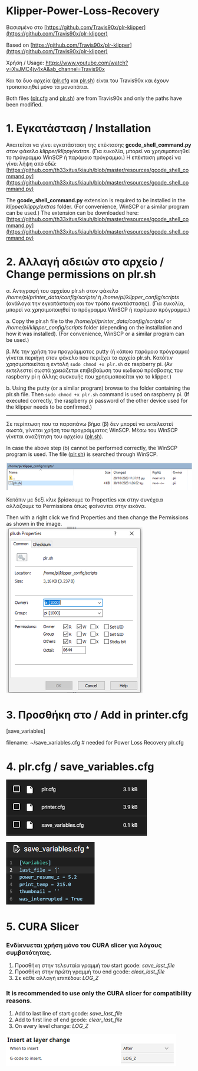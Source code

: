 # Klipper-Power-Loss-Recovery

Βασισμένο στο [https://github.com/Travis90x/plr-klipper](https://github.com/Travis90x/plr-klipper)

Based on [https://github.com/Travis90x/plr-klipper](https://github.com/Travis90x/plr-klipper)

Χρήση / Usage:
<https://www.youtube.com/watch?v=XvJMC4jv4xA&ab_channel=Travis90x>

Και τα δυο αρχεία ([plr.cfg](plr.cfg) και [plr.sh](plr.sh)) είναι του Travis90x και έχουν τροποποιηθεί μόνο τα μονοπάτια.

Both files ([plr.cfg](plr.cfg) and [plr.sh](plr.sh)) are from Travis90x and only the paths have been modified.

# 1. Εγκατάσταση / Installation

Απαιτείται να γίνει εγκατάσταση της επέκτασης **gcode_shell_command.py** στον φάκελο *klipper/klippy/extras*. 
(Για ευκολία, μπορεί να χρησιμοποιηθεί το πρόγραμμα WinSCP ή παρόμοιο πρόγραμμα.)
Η επέκταση μπορεί να γίνει λήψη από εδώ: [https://github.com/th33xitus/kiauh/blob/master/resources/gcode_shell_command.py](https://github.com/th33xitus/kiauh/blob/master/resources/gcode_shell_command.py)

The **gcode_shell_command.py** extension is required to be installed in the *klipper/klippy/extras* folder. 
(For convenience, WinSCP or a similar program can be used.)
The extension can be downloaded here: [https://github.com/th33xitus/kiauh/blob/master/resources/gcode_shell_command.py](https://github.com/th33xitus/kiauh/blob/master/resources/gcode_shell_command.py)

# 2. Αλλαγή αδειών στο αρχείο / Change permissions on plr.sh

α. Αντιγραφή του αρχείου plr.sh στον φάκελο */home/pi/printer_data/config/scripts/* ή */home/pi/klipper_config/scripts* (ανάλογα την εγκατάσταση και τον τρόπο εγκατάστασης).
(Για ευκολία, μπορεί να χρησιμοποιηθεί το πρόγραμμα WinSCP ή παρόμοιο πρόγραμμα.)

a. Copy the plr.sh file to the */home/pi/printer_data/config/scripts/* or */home/pi/klipper_config/scripts* folder (depending on the installation and how it was installed).
(For convenience, WinSCP or a similar program can be used.)

β. Με την χρήση του προγράμματος putty (ή κάποιο παρόμοιο πρόγραμμα) γίνεται περιήγη στον φάκελο που περιέχει το αρχείο plr.sh. Κατόπιν χρησιμοποιείται η εντολή `sudo chmod +x plr.sh` σε raspberry pi.
(Αν εκτελεστεί σωστά χρειάζεται επιβεβαίωση του κωδικού πρόσβασης του raspberry pi η άλλης συσκευής που χρησιμοποιείται για το klipper.)

b. Using the putty (or a similar program) browse to the folder containing the plr.sh file. Then `sudo chmod +x plr.sh` command is used on raspberry pi.
(If executed correctly, the raspberry pi password of the other device used for the klipper needs to be confirmed.)

---
Σε περίπτωση που τα παραπάνω βήμα (β) δεν μπορεί να εκτελεστεί σωστά, γίνεται χρήση του προγράμματος WinSCP. Μέσω του WinSCP γίνεται αναζήτηση του αρχείου ([plr.sh](plr.sh)).

In case the above step (b) cannot be performed correctly, the WinSCP program is used. The file ([plr.sh](plr.sh)) is searched through WinSCP.

![File path](WinSCP_file_folder.png)

Κατόπιν με δεξί κλικ βρίσκουμε το Properties και στην συνέχεια αλλάζουμε τα Permissions όπως φαίνονται στην εικόνα.

Then with a right click we find Properties and then change the Permissions as shown in the image.
![File properties](WinSCP_file_proprerties.png)


# 3. Προσθήκη στο / Add in printer.cfg

[save_variables]

filename: ~/save_variables.cfg # needed for Power Loss Recovery plr.cfg

# 4. plr.cfg / save_variables.cfg
![Power Loss Recovery plr.cfg position](plr.cfg__and__save_variables.PNG)

![Variables](save_variables.PNG)
# 5. CURA Slicer

### Ενδίκνυεται χρήση μόνο του CURA slicer για λόγους συμβατότητας.
1. Προσθήκη στην τελευταία γραμμή του start gcode: *save_last_file*
2. Προσθήκη στην πρώτη γραμμή του end gcode: *clear_last_file*
3. Σε κάθε αλλαγή επιπέδου: *LOG_Z*

### It is recommended to use only the CURA slicer for compatibility reasons.
1. Add to last line of start gcode: *save_last_file*
2. Add to first line of end gcode: *clear_last_file*
3. On every level change: *LOG_Z*

![Layer change](Insert_at_layer_change.PNG)
